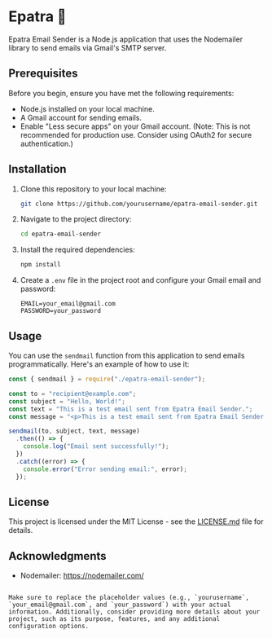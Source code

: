# Epatra 📨

Epatra Email Sender is a Node.js application that uses the Nodemailer library to send emails via Gmail's SMTP server.

## Prerequisites

Before you begin, ensure you have met the following requirements:

- Node.js installed on your local machine.
- A Gmail account for sending emails.
- Enable "Less secure apps" on your Gmail account. (Note: This is not recommended for production use. Consider using OAuth2 for secure authentication.)

## Installation

1. Clone this repository to your local machine:

   ```bash
   git clone https://github.com/yourusername/epatra-email-sender.git
   ```

2. Navigate to the project directory:

   ```bash
   cd epatra-email-sender
   ```

3. Install the required dependencies:

   ```bash
   npm install
   ```

4. Create a `.env` file in the project root and configure your Gmail email and password:

   ```env
   EMAIL=your_email@gmail.com
   PASSWORD=your_password
   ```

## Usage

You can use the `sendmail` function from this application to send emails programmatically. Here's an example of how to use it:

```javascript
const { sendmail } = require("./epatra-email-sender");

const to = "recipient@example.com";
const subject = "Hello, World!";
const text = "This is a test email sent from Epatra Email Sender.";
const message = "<p>This is a test email sent from Epatra Email Sender.</p>";

sendmail(to, subject, text, message)
  .then(() => {
    console.log("Email sent successfully!");
  })
  .catch((error) => {
    console.error("Error sending email:", error);
  });
```

## License

This project is licensed under the MIT License - see the [LICENSE.md](LICENSE.md) file for details.

## Acknowledgments

- Nodemailer: https://nodemailer.com/
```

Make sure to replace the placeholder values (e.g., `yourusername`, `your_email@gmail.com`, and `your_password`) with your actual information. Additionally, consider providing more details about your project, such as its purpose, features, and any additional configuration options.
